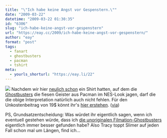 ```yaml
---
title: "\"Ich habe keine Angst vor Gespenstern.\""
date: "2009-03-22"
datetime: "2009-03-22 01:30:35"
id: "6306"
slug: "ich-habe-keine-angst-vor-gespenstern"
url: "https://eay.cc/2009/ich-habe-keine-angst-vor-gespenstern/"
author: "eay"
format: "post"
tags:
  - fanart
  - ghostbusters
  - pacman
  - tshirt
meta:
  - yourls_shorturl: "https://eay.li/22"
---
```


![](/uploads/2009/pacbusters.jpg) Nachdem wir hier [neulich schon](//eay.cc/2009/geisterjager-vereinigt-euch/) ein Shirt hatten, auf dem die [Ghostbusters](//eay.cc/tag/ghostbusters/) die fiesen Geister aus Pacman im NES-Look jagen, darf die die obige Interpretation natürlich auch nicht fehlen. Für den Unkostenbeitrag von 19$ könnt ihr's [hier erstehen](http://www.splitreason.com/product/753). ([via](http://www.slashfilm.com/2009/03/20/cool-stuff-another-ghostbusterspac-man-t-shirt-mash-up/))

PS, Grundsatzentscheidung: Was würdet ihr eigentlich sagen, wenn ich eventuell gestehen würde, dass ich [die unoriginalen Filmation-Ghostbusters](http://www.youtube.com/watch?v=A0hCwHTg4mY) eigentlich immer besser gefunden habe? Also Tracy toppt Slimer auf jeden Fall schon mal um Längen, find ich...
